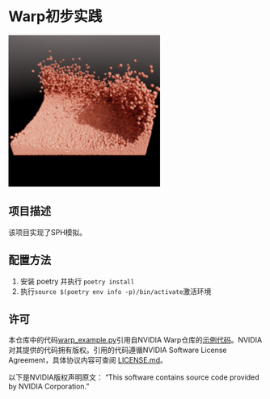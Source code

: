 # Warp初步实践

<img height="300" src="./sph_logo.png" width="300" alt="Logo"/>

## 项目描述

该项目实现了SPH模拟。

## 配置方法

1. 安装 poetry 并执行 `poetry install`
2. 执行`source $(poetry env info -p)/bin/activate`激活环境

## 许可

本仓库中的代码[warp_example.py](./warp_example.py)引用自NVIDIA Warp仓库的[示例代码](https://github.com/NVIDIA/warp/tree/main/warp/examples/core/example_sph.py)。NVIDIA对其提供的代码拥有版权。引用的代码遵循NVIDIA Software License Agreement，具体协议内容可查阅 [LICENSE.md](https://github.com/NVIDIA/warp/tree/main/LICENSE.md)。

以下是NVIDIA版权声明原文：
“This software contains source code provided by NVIDIA Corporation.”
